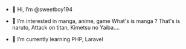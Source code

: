 - 👋 Hi, I’m @sweetboy194
- 👀 I’m interested in manga, anime, game
What's is manga ?
That's is naruto, Attack on titan, Kimetsu no Yaiba....

- 🌱 I’m currently learning PHP, Laravel


<!---
sweetboy194/sweetboy194 is a ✨ special ✨ repository because its `README.md` (this file) appears on your GitHub profile.
You can click the Preview link to take a look at your changes.
--->
